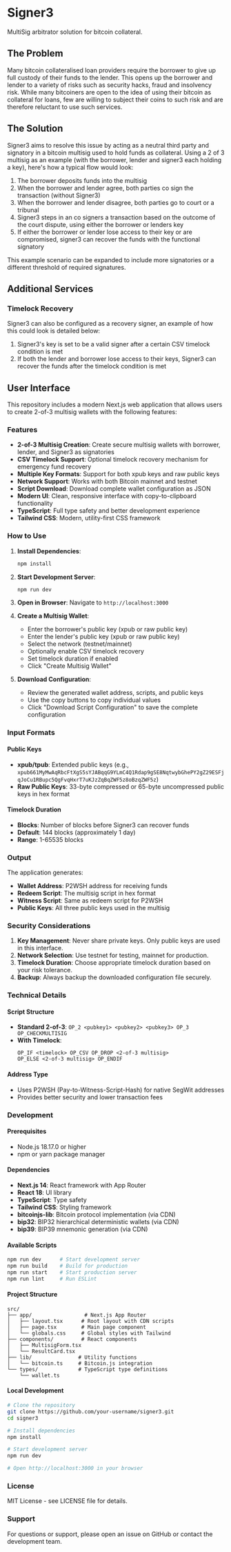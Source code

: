# Signer3

MultiSig arbitrator solution for bitcoin collateral.

## The Problem

Many bitcoin collateralised loan providers require the borrower to give up full custody of their funds to the lender. This opens up the borrower and lender to a variety of risks such as security hacks, fraud and insolvency risk. While many bitcoiners are open to the idea of using their bitcoin as collateral for loans, few are willing to subject their coins to such risk and are therefore reluctant to use such services.

## The Solution

Signer3 aims to resolve this issue by acting as a neutral third party and signatory in a bitcoin multisig used to hold funds as collateral. Using a 2 of 3 multisig as an example (with the borrower, lender and signer3 each holding a key), here's how a typical flow would look:

1. The borrower deposits funds into the multisig
2. When the borrower and lender agree, both parties co sign the transaction (without Signer3)
3. When the borrower and lender disagree, both parties go to court or a tribunal
4. Signer3 steps in an co signers a transaction based on the outcome of the court dispute, using either the borrower or lenders key
5. If either the borrower or lender lose access to their key or are compromised, signer3 can recover the funds with the functional signatory

This example scenario can be expanded to include more signatories or a different threshold of required signatures.

## Additional Services

### Timelock Recovery

Signer3 can also be configured as a recovery signer, an example of how this could look is detailed below:

1. Signer3's key is set to be a valid signer after a certain CSV timelock condition is met
2. If both the lender and borrower lose access to their keys, Signer3 can recover the funds after the timelock condition is met

## User Interface

This repository includes a modern Next.js web application that allows users to create 2-of-3 multisig wallets with the following features:

### Features

- **2-of-3 Multisig Creation**: Create secure multisig wallets with borrower, lender, and Signer3 as signatories
- **CSV Timelock Support**: Optional timelock recovery mechanism for emergency fund recovery
- **Multiple Key Formats**: Support for both xpub keys and raw public keys
- **Network Support**: Works with both Bitcoin mainnet and testnet
- **Script Download**: Download complete wallet configuration as JSON
- **Modern UI**: Clean, responsive interface with copy-to-clipboard functionality
- **TypeScript**: Full type safety and better development experience
- **Tailwind CSS**: Modern, utility-first CSS framework

### How to Use

1. **Install Dependencies**:

   ```bash
   npm install
   ```

2. **Start Development Server**:

   ```bash
   npm run dev
   ```

3. **Open in Browser**:
   Navigate to `http://localhost:3000`

4. **Create a Multisig Wallet**:

   - Enter the borrower's public key (xpub or raw public key)
   - Enter the lender's public key (xpub or raw public key)
   - Select the network (testnet/mainnet)
   - Optionally enable CSV timelock recovery
   - Set timelock duration if enabled
   - Click "Create Multisig Wallet"

5. **Download Configuration**:
   - Review the generated wallet address, scripts, and public keys
   - Use the copy buttons to copy individual values
   - Click "Download Script Configuration" to save the complete configuration

### Input Formats

#### Public Keys

- **xpub/tpub**: Extended public keys (e.g., `xpub661MyMwAqRbcFtXgS5sYJABqqG9YLmC4Q1Rdap9gSE8NqtwybGhePY2gZ29ESFjqJoCu1RBupc5QgFvqHxrT7uKJzZqBqZWF5z8oBzqZWF5z`)
- **Raw Public Keys**: 33-byte compressed or 65-byte uncompressed public keys in hex format

#### Timelock Duration

- **Blocks**: Number of blocks before Signer3 can recover funds
- **Default**: 144 blocks (approximately 1 day)
- **Range**: 1-65535 blocks

### Output

The application generates:

- **Wallet Address**: P2WSH address for receiving funds
- **Redeem Script**: The multisig script in hex format
- **Witness Script**: Same as redeem script for P2WSH
- **Public Keys**: All three public keys used in the multisig

### Security Considerations

1. **Key Management**: Never share private keys. Only public keys are used in this interface.
2. **Network Selection**: Use testnet for testing, mainnet for production.
3. **Timelock Duration**: Choose appropriate timelock duration based on your risk tolerance.
4. **Backup**: Always backup the downloaded configuration file securely.

### Technical Details

#### Script Structure

- **Standard 2-of-3**: `OP_2 <pubkey1> <pubkey2> <pubkey3> OP_3 OP_CHECKMULTISIG`
- **With Timelock**:
  ```
  OP_IF <timelock> OP_CSV OP_DROP <2-of-3 multisig>
  OP_ELSE <2-of-3 multisig> OP_ENDIF
  ```

#### Address Type

- Uses P2WSH (Pay-to-Witness-Script-Hash) for native SegWit addresses
- Provides better security and lower transaction fees

### Development

#### Prerequisites

- Node.js 18.17.0 or higher
- npm or yarn package manager

#### Dependencies

- **Next.js 14**: React framework with App Router
- **React 18**: UI library
- **TypeScript**: Type safety
- **Tailwind CSS**: Styling framework
- **bitcoinjs-lib**: Bitcoin protocol implementation (via CDN)
- **bip32**: BIP32 hierarchical deterministic wallets (via CDN)
- **bip39**: BIP39 mnemonic generation (via CDN)

#### Available Scripts

```bash
npm run dev      # Start development server
npm run build    # Build for production
npm run start    # Start production server
npm run lint     # Run ESLint
```

#### Project Structure

```
src/
├── app/                 # Next.js App Router
│   ├── layout.tsx      # Root layout with CDN scripts
│   ├── page.tsx        # Main page component
│   └── globals.css     # Global styles with Tailwind
├── components/         # React components
│   ├── MultisigForm.tsx
│   └── ResultCard.tsx
├── lib/               # Utility functions
│   └── bitcoin.ts     # Bitcoin.js integration
└── types/             # TypeScript type definitions
    └── wallet.ts
```

#### Local Development

```bash
# Clone the repository
git clone https://github.com/your-username/signer3.git
cd signer3

# Install dependencies
npm install

# Start development server
npm run dev

# Open http://localhost:3000 in your browser
```

### License

MIT License - see LICENSE file for details.

### Support

For questions or support, please open an issue on GitHub or contact the development team.
